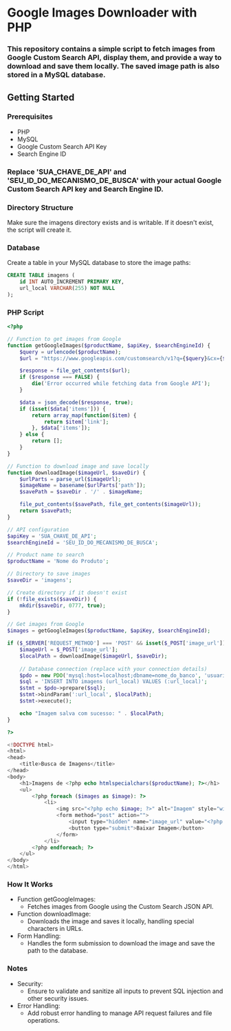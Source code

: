# Google Images Downloader with PHP
### This repository contains a simple script to fetch images from Google Custom Search API, display them, and provide a way to download and save them locally. The saved image path is also stored in a MySQL database.

## Getting Started
### Prerequisites
- PHP
- MySQL
- Google Custom Search API Key
- Search Engine ID

### Replace 'SUA_CHAVE_DE_API' and 'SEU_ID_DO_MECANISMO_DE_BUSCA' with your actual Google Custom Search API key and Search Engine ID.

### Directory Structure
Make sure the imagens directory exists and is writable. If it doesn't exist, the script will create it.

### Database
Create a table in your MySQL database to store the image paths:

```sql
CREATE TABLE imagens (
    id INT AUTO_INCREMENT PRIMARY KEY,
    url_local VARCHAR(255) NOT NULL
);
```
### PHP Script
```php
<?php

// Function to get images from Google
function getGoogleImages($productName, $apiKey, $searchEngineId) {
    $query = urlencode($productName);
    $url = "https://www.googleapis.com/customsearch/v1?q={$query}&cx={$searchEngineId}&key={$apiKey}&searchType=image&num=10";

    $response = file_get_contents($url);
    if ($response === FALSE) {
        die('Error occurred while fetching data from Google API');
    }

    $data = json_decode($response, true);
    if (isset($data['items'])) {
        return array_map(function($item) {
            return $item['link'];
        }, $data['items']);
    } else {
        return [];
    }
}

// Function to download image and save locally
function downloadImage($imageUrl, $saveDir) {
    $urlParts = parse_url($imageUrl);
    $imageName = basename($urlParts['path']);
    $savePath = $saveDir . '/' . $imageName;

    file_put_contents($savePath, file_get_contents($imageUrl));
    return $savePath;
}

// API configuration
$apiKey = 'SUA_CHAVE_DE_API';
$searchEngineId = 'SEU_ID_DO_MECANISMO_DE_BUSCA';

// Product name to search
$productName = 'Nome do Produto';

// Directory to save images
$saveDir = 'imagens';

// Create directory if it doesn't exist
if (!file_exists($saveDir)) {
    mkdir($saveDir, 0777, true);
}

// Get images from Google
$images = getGoogleImages($productName, $apiKey, $searchEngineId);

if ($_SERVER['REQUEST_METHOD'] === 'POST' && isset($_POST['image_url'])) {
    $imageUrl = $_POST['image_url'];
    $localPath = downloadImage($imageUrl, $saveDir);
    
    // Database connection (replace with your connection details)
    $pdo = new PDO('mysql:host=localhost;dbname=nome_do_banco', 'usuario', 'senha');
    $sql = 'INSERT INTO imagens (url_local) VALUES (:url_local)';
    $stmt = $pdo->prepare($sql);
    $stmt->bindParam(':url_local', $localPath);
    $stmt->execute();

    echo "Imagem salva com sucesso: " . $localPath;
}

?>

<!DOCTYPE html>
<html>
<head>
    <title>Busca de Imagens</title>
</head>
<body>
    <h1>Imagens de <?php echo htmlspecialchars($productName); ?></h1>
    <ul>
        <?php foreach ($images as $image): ?>
            <li>
                <img src="<?php echo $image; ?>" alt="Imagem" style="width: 150px; height: auto;">
                <form method="post" action="">
                    <input type="hidden" name="image_url" value="<?php echo $image; ?>">
                    <button type="submit">Baixar Imagem</button>
                </form>
            </li>
        <?php endforeach; ?>
    </ul>
</body>
</html>

```

### How It Works
- Function getGoogleImages:
    - Fetches images from Google using the Custom Search JSON API.
- Function downloadImage:
    - Downloads the image and saves it locally, handling special characters in URLs.
- Form Handling:
    - Handles the form submission to download the image and save the path to the database.
### Notes
- Security:
    - Ensure to validate and sanitize all inputs to prevent SQL injection and other security issues.
- Error Handling:
    - Add robust error handling to manage API request failures and file operations.
